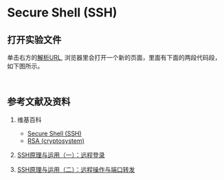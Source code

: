 # Secure Shell (SSH)

## 打开实验文件

单击右方的[解析URL](https://codepen.io/quanbinn/pen/GRomwLe), 浏览器里会打开一个新的页面，里面有下面的两段代码段，如下图所示。

```html

```

```javascript

```

## 参考文献及资料

1. 维基百科
	- [Secure Shell (SSH)](https://en.wikipedia.org/wiki/Secure_Shell) 
	- [RSA (cryptosystem)](https://en.wikipedia.org/wiki/RSA_(cryptosystem)) 

2. [SSH原理与运用（一）：远程登录](https://www.ruanyifeng.com/blog/2011/12/ssh_remote_login.html) 

3. [SSH原理与运用（二）：远程操作与端口转发](https://www.ruanyifeng.com/blog/2011/12/ssh_port_forwarding.html) 



